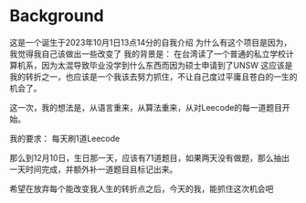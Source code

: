 # Background

这是一个诞生于2023年10月1日13点14分的自我介绍
为什么有这个项目是因为，我觉得我自己该做出一些改变了
我的背景是：
在台湾读了一个普通的私立学校计算机系，因为太混导致毕业没学到什么东西而因为硕士申请到了UNSW
这应该是我的转折之一，也应该是一个我该去努力抓住，不让自己度过平庸且苍白的一生的机会了。

这一次，我的想法是，从语言重来，从算法重来，从对Leecode的每一道题目开始。

我的要求：
每天刷1道Leecode

那么到12月10日，生日那一天，应该有71道题目，如果两天没有做题，那么抽出一天时间完成，并额外补一道题目且标记出来。

希望在放弃每个能改变我人生的转折点之后，今天的我，能抓住这次机会吧
